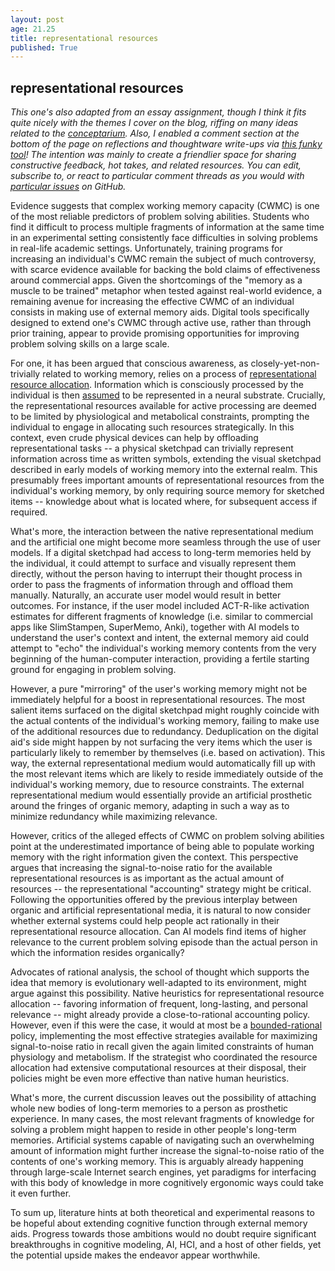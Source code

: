 ```yaml
---
layout: post
age: 21.25
title: representational resources
published: True
---
```


## representational resources

_This one's also adapted from an essay assignment, though I think it fits quite nicely with the themes I cover on the blog, riffing on many ideas related to the [conceptarium](/thoughtware/conceptarium). Also, I enabled a comment section at the bottom of the page on reflections and thoughtware write-ups via [this funky tool](https://utteranc.es/)! The intention was mainly to create a friendlier space for sharing constructive feedback, hot takes, and related resources. You can edit, subscribe to, or react to particular comment threads as you would with [particular issues](https://github.com/paulbricman/paulbricman.github.io/issues/1) on GitHub._

Evidence suggests that complex working memory capacity (CWMC) is one of the most reliable predictors of problem solving abilities. Students who find it difficult to process multiple fragments of information at the same time in an experimental setting consistently face difficulties in solving problems in real-life academic settings. Unfortunately, training programs for increasing an individual's CWMC remain the subject of much controversy, with scarce evidence available for backing the bold claims of effectiveness around commercial apps. Given the shortcomings of the "memory as a muscle to be trained" metaphor when tested against real-world evidence, a remaining avenue for increasing the effective CWMC of an individual consists in making use of external memory aids. Digital tools specifically designed to extend one's CWMC through active use, rather than through prior training, appear to provide promising opportunities for improving problem solving skills on a large scale.

For one, it has been argued that conscious awareness, as closely-yet-non-trivially related to working memory, relies on a process of [representational resource allocation](https://mitpress.mit.edu/books/being-no-one). Information which is consciously processed by the individual is then [assumed](https://aeon.co/essays/your-brain-does-not-process-information-and-it-is-not-a-computer) to be represented in a neural substrate. Crucially, the representational resources available for active processing are deemed to be limited by physiological and metabolical constraints, prompting the individual to engage in allocating such resources strategically. In this context, even crude physical devices can help by offloading representational tasks -- a physical sketchpad can trivially represent information across time as written symbols, extending the visual sketchpad described in early models of working memory into the external realm. This presumably frees important amounts of representational resources from the individual's working memory, by only requiring source memory for sketched items -- knowledge about what is located where, for subsequent access if required.

What's more, the interaction between the native representational medium and the artificial one might become more seamless through the use of user models. If a digital sketchpad had access to long-term memories held by the individual, it could attempt to surface and visually represent them directly, without the person having to interrupt their thought process in order to pass the fragments of information through and offload them manually. Naturally, an accurate user model would result in better outcomes. For instance, if the user model included ACT-R-like activation estimates for different fragments of knowledge (i.e. similar to commercial apps like SlimStampen, SuperMemo, Anki), together with AI models to understand the user's context and intent, the external memory aid could attempt to "echo" the individual's working memory contents from the very beginning of the human-computer interaction, providing a fertile starting ground for engaging in problem solving.

However, a pure "mirroring" of the user's working memory might not be immediately helpful for a boost in representational resources. The most salient items surfaced on the digital sketchpad might roughly coincide with the actual contents of the individual's working memory, failing to make use of the additional resources due to redundancy. Deduplication on the digital aid's side might happen by not surfacing the very items which the user is particularly likely to remember by themselves (i.e. based on activation). This way, the external representational medium would automatically fill up with the most relevant items which are likely to reside immediately outside of the individual's working memory, due to resource constraints. The external representational medium would essentially provide an artificial prosthetic around the fringes of organic memory, adapting in such a way as to minimize redundancy while maximizing relevance.

However, critics of the alleged effects of CWMC on problem solving abilities point at the underestimated importance of being able to populate working memory with the right information given the context. This perspective argues that increasing the signal-to-noise ratio for the available representational resources is as important as the actual amount of resources -- the representational "accounting" strategy might be critical. Following the opportunities offered by the previous interplay between organic and artificial representational media, it is natural to now consider whether external systems could help people act rationally in their representational resource allocation. Can AI models find items of higher relevance to the current problem solving episode than the actual person in which the information resides organically?

Advocates of rational analysis, the school of thought which supports the idea that memory is evolutionary well-adapted to its environment, might argue against this possibility. Native heuristics for representational resource allocation -- favoring information of frequent, long-lasting, and personal relevance -- might already provide a close-to-rational accounting policy. However, even if this were the case, it would at most be a [bounded-rational](https://plato.stanford.edu/entries/bounded-rationality/) policy, implementing the most effective strategies available for maximizing signal-to-noise ratio in recall given the again limited constraints of human physiology and metabolism. If the strategist who coordinated the resource allocation had extensive computational resources at their disposal, their policies might be even more effective than native human heuristics.

What's more, the current discussion leaves out the possibility of attaching whole new bodies of long-term memories to a person as prosthetic experience. In many cases, the most relevant fragments of knowledge for solving a problem might happen to reside in other people's long-term memories. Artificial systems capable of navigating such an overwhelming amount of information might further increase the signal-to-noise ratio of the contents of one's working memory. This is arguably already happening through large-scale Internet search engines, yet paradigms for interfacing with this body of knowledge in more cognitively ergonomic ways could take it even further.

To sum up, literature hints at both theoretical and experimental reasons to be hopeful about extending cognitive function through external memory aids. Progress towards those ambitions would no doubt require significant breakthroughs in cognitive modeling, AI, HCI, and a host of other fields, yet the potential upside makes the endeavor appear worthwhile.
